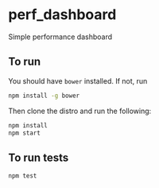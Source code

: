# perf_dashboard
Simple performance dashboard

## To run
You should have `bower` installed. If not, run 
```sh
npm install -g bower
```

Then clone the distro and run the following:
```sh
npm install
npm start
```

## To run tests
```sh
npm test
```
